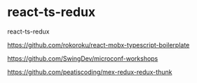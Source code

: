 # react-ts-redux
 react-ts-redux


https://github.com/rokoroku/react-mobx-typescript-boilerplate

https://github.com/SwingDev/microconf-workshops

https://github.com/peatiscoding/mex-redux-redux-thunk
